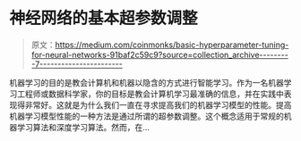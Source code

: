 # 神经网络的基本超参数调整

> 原文：<https://medium.com/coinmonks/basic-hyperparameter-tuning-for-neural-networks-91baf2c59c9?source=collection_archive---------7----------------------->

机器学习的目的是教会计算机和机器以隐含的方式进行智能学习。作为一名机器学习工程师或数据科学家，你的目标是教会计算机学习最准确的信息，并在实践中表现得非常好。这就是为什么我们一直在寻求提高我们的机器学习模型的性能。提高机器学习模型性能的一种方法是通过所谓的超参数调整。这个概念适用于常规的机器学习算法和深度学习算法。然而，在…
